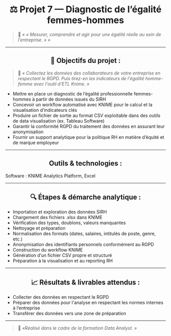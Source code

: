 <h1 align="center"> ⚖️ Projet 7 — Diagnostic de l’égalité femmes-hommes </h1>

> 🧠 *« « Mesurer, comprendre et agir pour une égalité réelle au sein de l’entreprise. » »*

---

<h2 align="center"> 🎯 Objectifs du projet : </h2>

> 🧠 *« Collectez les données des collaborateurs de votre entreprise en respectant le RGPD. Puis tirez-en les indicateurs de l'égalité homme-femme avec l'outil d'ETL Knime. »*

- Mettre en place un diagnostic de l’égalité professionnelle femmes-hommes à partir de données issues du SIRH
- Concevoir un workflow automatisé avec KNIME pour le calcul et la visualisation d’indicateurs clés
- Produire un fichier de sortie au format CSV exploitable dans des outils de data visualisation (ex. Tableau Software)
- Garantir la conformité RGPD du traitement des données en assurant leur anonymisation
- Fournir un support analytique pour la politique RH en matière d’équité et de marque employeur

---

<h2 align="center">  Outils & technologies : </h2>

Software : KNIME Analytics Platform, Excel

---

<h2 align="center"> 🔍 Étapes & démarche analytique : </h2>

- Importation et exploration des données SIRH
- Chargement des fichiers .xlsx dans KNIME
- Vérification des types, doublons, valeurs manquantes
- Nettoyage et préparation
- Normalisation des formats (dates, salaires, intitulés de poste, genre, etc.)
- Anonymisation des identifiants personnels conformément au RGPD
- Construction du workflow KNIME
- Génération d’un fichier CSV propre et structuré
- Préparation à la visualisation et au reporting RH

---

<h2 align="center"> 📈 Résultats & livrables attendus : </h2>

- Collecter des données en respectant le RGPD
- Préparer des données pour l'analyse en respectant les normes internes à l’entreprise
- Transférer des données vers une zone de préparation

---

> 📌 *«Réalisé dans le cadre de la formation Data Analyst. »*
